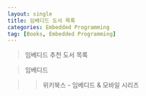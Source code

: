 ```yaml
---
layout: single
title: 임베디드 도서 목록
categories: Embedded Programming
tag: [Books, Embedded Programming]
---
```


> 임베디드 추천 도서 목록  

> 임베디드  

>> 위키북스 - 임베디드 & 모바일 시리즈
